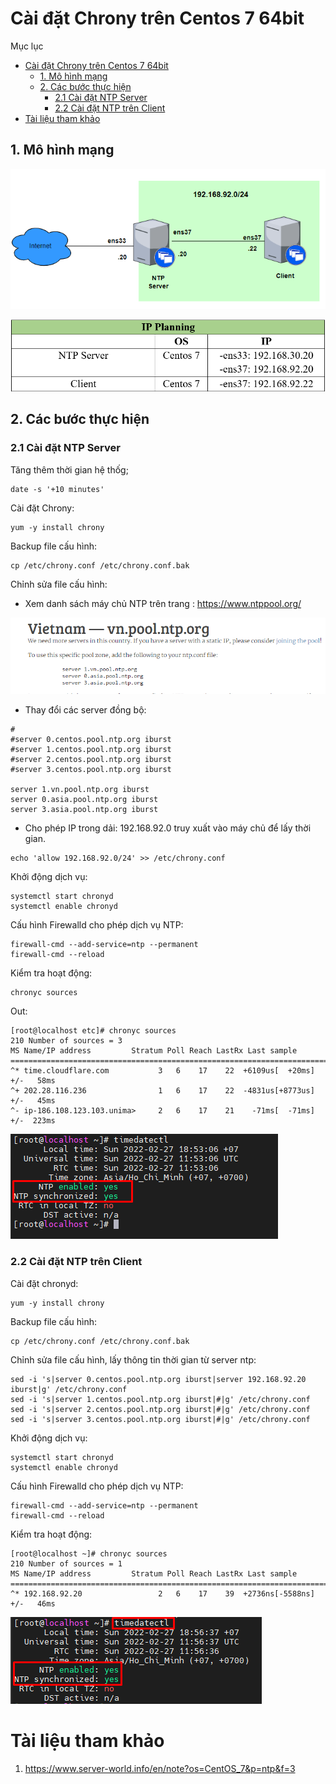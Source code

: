 # Cài đặt Chrony trên Centos 7 64bit

Mục lục
- [Cài đặt Chrony trên Centos 7 64bit](#cài-đặt-chrony-trên-centos-7-64bit)
  - [1. Mô hình mạng](#1-mô-hình-mạng)
  - [2. Các bước thực hiện](#2-các-bước-thực-hiện)
    - [2.1 Cài đặt NTP Server](#21-cài-đặt-ntp-server)
    - [2.2 Cài đặt NTP trên Client](#22-cài-đặt-ntp-trên-client)
- [Tài liệu tham khảo](#tài-liệu-tham-khảo)

## 1. Mô hình mạng

![](./image/mhm.png)

![](./image/ipplanning.png)

## 2. Các bước thực hiện

### 2.1 Cài đặt NTP Server 

Tăng thêm thời gian hệ thốg;
```
date -s '+10 minutes'
```

Cài đặt Chrony:
```
yum -y install chrony
```

Backup file cấu hình:
```
cp /etc/chrony.conf /etc/chrony.conf.bak
```
Chỉnh sửa file cấu hình:

- Xem danh sách máy chủ NTP trên trang : https://www.ntppool.org/

![](./image/ntpvn.png)

- Thay đổi các server đồng bộ:
```
#
#server 0.centos.pool.ntp.org iburst
#server 1.centos.pool.ntp.org iburst
#server 2.centos.pool.ntp.org iburst
#server 3.centos.pool.ntp.org iburst

server 1.vn.pool.ntp.org iburst
server 0.asia.pool.ntp.org iburst
server 3.asia.pool.ntp.org iburst
```
- Cho phép IP trong dải: 192.168.92.0 truy xuất vào máy chủ để lấy thời gian. 
```
echo 'allow 192.168.92.0/24' >> /etc/chrony.conf
```
Khởi động dịch vụ:
```
systemctl start chronyd
systemctl enable chronyd
```
Cấu hình Firewalld cho phép dịch vụ NTP:
```
firewall-cmd --add-service=ntp --permanent
firewall-cmd --reload
```

Kiểm tra hoạt động:
```
chronyc sources
```

Out:
```
[root@localhost etc]# chronyc sources
210 Number of sources = 3
MS Name/IP address         Stratum Poll Reach LastRx Last sample
===============================================================================
^* time.cloudflare.com           3   6    17    22  +6109us[  +20ms] +/-   58ms
^+ 202.28.116.236                1   6    17    22  -4831us[+8773us] +/-   45ms
^- ip-186.108.123.103.unima>     2   6    17    21    -71ms[  -71ms] +/-  223ms
```

![](image/dongbo.png)
### 2.2 Cài đặt NTP trên Client

Cài đặt chronyd:
```
yum -y install chrony
```

Backup file cấu hình:
```
cp /etc/chrony.conf /etc/chrony.conf.bak
```
Chỉnh sửa file cấu hình, lấy thông tin thời gian từ server ntp:

```
sed -i 's|server 0.centos.pool.ntp.org iburst|server 192.168.92.20 iburst|g' /etc/chrony.conf
sed -i 's|server 1.centos.pool.ntp.org iburst|#|g' /etc/chrony.conf
sed -i 's|server 2.centos.pool.ntp.org iburst|#|g' /etc/chrony.conf
sed -i 's|server 3.centos.pool.ntp.org iburst|#|g' /etc/chrony.conf
```


Khởi động dịch vụ:
```
systemctl start chronyd
systemctl enable chronyd
```
Cấu hình Firewalld cho phép dịch vụ NTP:
```
firewall-cmd --add-service=ntp --permanent
firewall-cmd --reload
```

Kiểm tra hoạt động:
```
[root@localhost ~]# chronyc sources
210 Number of sources = 1
MS Name/IP address         Stratum Poll Reach LastRx Last sample
===============================================================================
^* 192.168.92.20                 2   6    17    39  +2736ns[-5588ns] +/-   46ms

```

![](./image/dongbo2.png)

# Tài liệu tham khảo

1. https://www.server-world.info/en/note?os=CentOS_7&p=ntp&f=3

